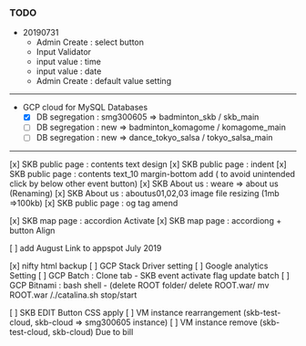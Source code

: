 ### TODO
+ 20190731
    - Admin Create : select button
    - Input Validator
    - input value : time
    - input value : date
    - Admin Create : default value setting
    
--- 
+ GCP cloud for MySQL Databases
     - [x] DB segregation : smg300605 => badminton_skb / skb_main
     - [ ] DB segregation : new       => badminton_komagome / komagome_main
     - [ ] DB segregation : new       => dance_tokyo_salsa / tokyo_salsa_main

---

[x] SKB public page : contents text design
[x] SKB public page : indent
[x] SKB public page : contents text_10 margin-bottom add ( to avoid unintended click by below other event button)
[x] SKB About us  : weare => about us (Renaming)
[x] SKB About us : aboutus01,02,03 image file resizing (1mb =>100kb)
[x] SKB public page : og tag amend

[x] SKB map page : accordion Activate
[x] SKB map page : accordiong + button Align

[ ] add August Link to appspot July 2019

[x] nifty html backup
[ ] GCP Stack Driver setting
[ ] Google analytics Setting
[ ] GCP Batch : Clone tab - SKB event activate flag update batch
[ ] GCP Bitnami : bash shell - (delete ROOT folder/ delete ROOT.war/ mv ROOT.war /./catalina.sh stop/start 

[ ] SKB EDIT Button CSS apply
[ ] VM instance rearrangement (skb-test-cloud, skb-cloud => smg300605 instance)
[ ] VM instance remove (skb-test-cloud, skb-cloud) Due to bill
